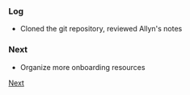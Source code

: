 ### Log
* Cloned the git repository, reviewed Allyn's notes 
### Next
* Organize more onboarding resources

[Next](work_log_jason/2025-06-13)